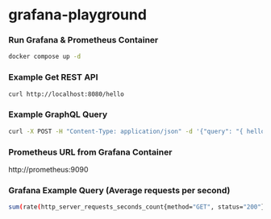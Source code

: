 # grafana-playground


### Run Grafana & Prometheus Container
```bash
docker compose up -d
 ```

### Example Get REST API
```bash
curl http://localhost:8080/hello
```

### Example GraphQL Query
```bash
curl -X POST -H "Content-Type: application/json" -d '{"query": "{ hello }"}' http://localhost:8080/graphql
```

### Prometheus URL from Grafana Container
http://prometheus:9090

### Grafana Example Query (Average requests per second)
```bash
sum(rate(http_server_requests_seconds_count{method="GET", status="200"}[1m]))
```